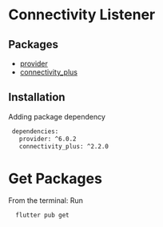 # Connectivity Listener

## Packages

- [provider](https://pub.dev/packages/provider)
- [connectivity_plus](https://pub.dev/packages/connectivity_plus)

## Installation

Adding package dependency

```bash
 dependencies:
   provider: ^6.0.2
   connectivity_plus: ^2.2.0
```

# Get Packages

From the terminal: Run

```bash
  flutter pub get
```
